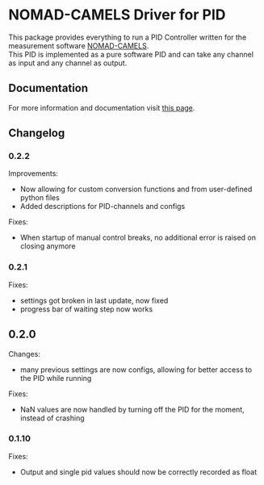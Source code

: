 # NOMAD-CAMELS Driver for PID

This package provides everything to run a PID Controller written for the measurement software [NOMAD-CAMELS](https://fau-lap.github.io/NOMAD-CAMELS/).\
This PID is implemented as a pure software PID and can take any channel as input and any channel as output. 


## Documentation

For more information and documentation visit [this page](https://fau-lap.github.io/NOMAD-CAMELS/doc/instruments/instruments.html).


## Changelog

### 0.2.2
Improvements:
- Now allowing for custom conversion functions and from user-defined python files
- Added descriptions for PID-channels and configs

Fixes:
- When startup of manual control breaks, no additional error is raised on closing anymore

### 0.2.1
Fixes:
- settings got broken in last update, now fixed
- progress bar of waiting step now works

## 0.2.0
Changes:
- many previous settings are now configs, allowing for better access to the PID while running

Fixes:
- NaN values are now handled by turning off the PID for the moment, instead of crashing

### 0.1.10
Fixes:
- Output and single pid values should now be correctly recorded as float